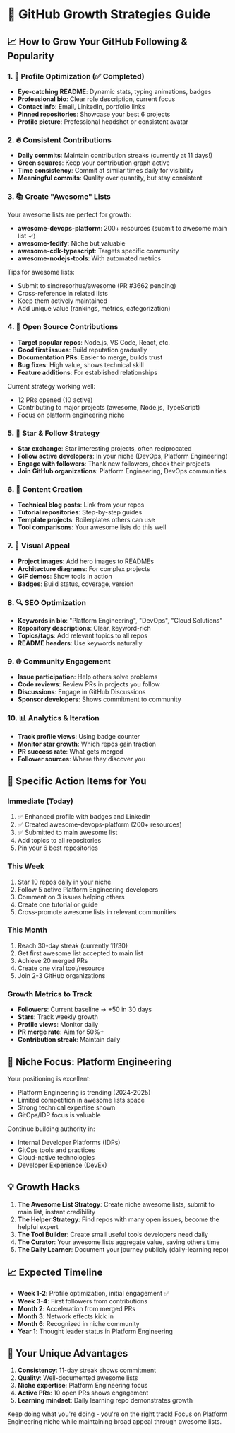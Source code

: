 # 🚀 GitHub Growth Strategies Guide

## 📈 How to Grow Your GitHub Following & Popularity

### 1. 🎯 Profile Optimization (✅ Completed)
- **Eye-catching README**: Dynamic stats, typing animations, badges
- **Professional bio**: Clear role description, current focus
- **Contact info**: Email, LinkedIn, portfolio links
- **Pinned repositories**: Showcase your best 6 projects
- **Profile picture**: Professional headshot or consistent avatar

### 2. 🔥 Consistent Contributions
- **Daily commits**: Maintain contribution streaks (currently at 11 days!)
- **Green squares**: Keep your contribution graph active
- **Time consistency**: Commit at similar times daily for visibility
- **Meaningful commits**: Quality over quantity, but stay consistent

### 3. 📚 Create "Awesome" Lists
Your awesome lists are perfect for growth:
- **awesome-devops-platform**: 200+ resources (submit to awesome main list ✓)
- **awesome-fedify**: Niche but valuable
- **awesome-cdk-typescript**: Targets specific community
- **awesome-nodejs-tools**: With automated metrics

Tips for awesome lists:
- Submit to sindresorhus/awesome (PR #3662 pending)
- Cross-reference in related lists
- Keep them actively maintained
- Add unique value (rankings, metrics, categorization)

### 4. 🤝 Open Source Contributions
- **Target popular repos**: Node.js, VS Code, React, etc.
- **Good first issues**: Build reputation gradually
- **Documentation PRs**: Easier to merge, builds trust
- **Bug fixes**: High value, shows technical skill
- **Feature additions**: For established relationships

Current strategy working well:
- 12 PRs opened (10 active)
- Contributing to major projects (awesome, Node.js, TypeScript)
- Focus on platform engineering niche

### 5. 🌟 Star & Follow Strategy
- **Star exchange**: Star interesting projects, often reciprocated
- **Follow active developers**: In your niche (DevOps, Platform Engineering)
- **Engage with followers**: Thank new followers, check their projects
- **Join GitHub organizations**: Platform Engineering, DevOps communities

### 6. 📝 Content Creation
- **Technical blog posts**: Link from your repos
- **Tutorial repositories**: Step-by-step guides
- **Template projects**: Boilerplates others can use
- **Tool comparisons**: Your awesome lists do this well

### 7. 🎨 Visual Appeal
- **Project images**: Add hero images to READMEs
- **Architecture diagrams**: For complex projects
- **GIF demos**: Show tools in action
- **Badges**: Build status, coverage, version

### 8. 🔍 SEO Optimization
- **Keywords in bio**: "Platform Engineering", "DevOps", "Cloud Solutions"
- **Repository descriptions**: Clear, keyword-rich
- **Topics/tags**: Add relevant topics to all repos
- **README headers**: Use keywords naturally

### 9. 🌐 Community Engagement
- **Issue participation**: Help others solve problems
- **Code reviews**: Review PRs in projects you follow
- **Discussions**: Engage in GitHub Discussions
- **Sponsor developers**: Shows commitment to community

### 10. 📊 Analytics & Iteration
- **Track profile views**: Using badge counter
- **Monitor star growth**: Which repos gain traction
- **PR success rate**: What gets merged
- **Follower sources**: Where they discover you

## 🎯 Specific Action Items for You

### Immediate (Today)
1. ✅ Enhanced profile with badges and LinkedIn
2. ✅ Created awesome-devops-platform (200+ resources)
3. ✅ Submitted to main awesome list
4. Add topics to all repositories
5. Pin your 6 best repositories

### This Week
1. Star 10 repos daily in your niche
2. Follow 5 active Platform Engineering developers
3. Comment on 3 issues helping others
4. Create one tutorial or guide
5. Cross-promote awesome lists in relevant communities

### This Month
1. Reach 30-day streak (currently 11/30)
2. Get first awesome list accepted to main list
3. Achieve 20 merged PRs
4. Create one viral tool/resource
5. Join 2-3 GitHub organizations

### Growth Metrics to Track
- **Followers**: Current baseline → +50 in 30 days
- **Stars**: Track weekly growth
- **Profile views**: Monitor daily
- **PR merge rate**: Aim for 50%+
- **Contribution streak**: Maintain daily

## 🚀 Niche Focus: Platform Engineering

Your positioning is excellent:
- Platform Engineering is trending (2024-2025)
- Limited competition in awesome lists space
- Strong technical expertise shown
- GitOps/IDP focus is valuable

Continue building authority in:
- Internal Developer Platforms (IDPs)
- GitOps tools and practices
- Cloud-native technologies
- Developer Experience (DevEx)

## 💡 Growth Hacks

1. **The Awesome List Strategy**: Create niche awesome lists, submit to main list, instant credibility
2. **The Helper Strategy**: Find repos with many open issues, become the helpful expert
3. **The Tool Builder**: Create small useful tools developers need daily
4. **The Curator**: Your awesome lists aggregate value, saving others time
5. **The Daily Learner**: Document your journey publicly (daily-learning repo)

## 📈 Expected Timeline

- **Week 1-2**: Profile optimization, initial engagement ✅
- **Week 3-4**: First followers from contributions
- **Month 2**: Acceleration from merged PRs
- **Month 3**: Network effects kick in
- **Month 6**: Recognized in niche community
- **Year 1**: Thought leader status in Platform Engineering

## 🎯 Your Unique Advantages

1. **Consistency**: 11-day streak shows commitment
2. **Quality**: Well-documented awesome lists
3. **Niche expertise**: Platform Engineering focus
4. **Active PRs**: 10 open PRs shows engagement
5. **Learning mindset**: Daily learning repo demonstrates growth

Keep doing what you're doing - you're on the right track! Focus on Platform Engineering niche while maintaining broad appeal through awesome lists.